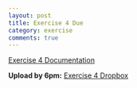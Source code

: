 ```yaml
---
layout: post
title: Exercise 4 Due
category: exercise
comments: true
---
```


[Exercise 4 Documentation](exercises/maya-mentalray-lighting-and-rendering.html)

**Upload by 6pm:** [Exercise 4 Dropbox](https://psu.box.com/signup/collablink/d_6058205621/11e086038985f5)
